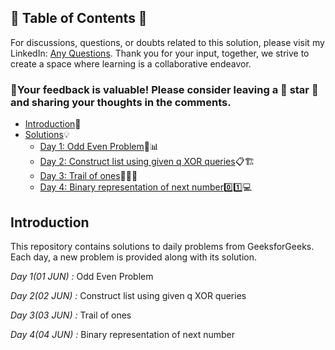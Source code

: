 ## 📜 Table of Contents 📜

For discussions, questions, or doubts related to this solution, please visit my LinkedIn: [Any Questions](https://www.linkedin.com/in/het-patel-8b110525a/). Thank you for your input, together, we strive to create a space where learning is a collaborative endeavor.

### 🔮Your feedback is valuable! Please consider leaving a 🌟 star 🌟 and sharing your thoughts in the comments.

- [Introduction](https://github.com/Hunterdii/GeeksforGeeks-POTD/blob/main/README.md)📝
- [Solutions](https://github.com/Hunterdii/GeeksforGeeks-POTD/tree/main/June%202024%20GFG%20SOLUTION)💡
  - [Day 1: Odd Even Problem](https://github.com/Hunterdii/GeeksforGeeks-POTD/blob/main/June%202024%20GFG%20SOLUTION/01(June)%20Odd%20Even%20Problem.md)📝📊
  - [Day 2: Construct list using given q XOR queries](https://github.com/Hunterdii/GeeksforGeeks-POTD/blob/main/June%202024%20GFG%20SOLUTION/02(June)%20Construct%20list%20using%20given%20q%20XOR%20queries.md)📋🏗️
  - [Day 3: Trail of ones](https://github.com/Hunterdii/GeeksforGeeks-POTD/blob/main/June%202024%20GFG%20SOLUTION/03(June)%20Trail%20of%20ones.md)🧩🔢🧠
  - [Day 4: Binary representation of next number](https://github.com/Hunterdii/GeeksforGeeks-POTD/blob/main/June%202024%20GFG%20SOLUTION/04(June)%20Binary%20representation%20of%20next%20number.md)0️⃣1️⃣💻

## Introduction

This repository contains solutions to daily problems from GeeksforGeeks. Each day, a new problem is provided along with its solution.

*Day 1(01 JUN) :* Odd Even Problem

*Day 2(02 JUN) :* Construct list using given q XOR queries

*Day 3(03 JUN) :* Trail of ones

*Day 4(04 JUN) :* Binary representation of next number
